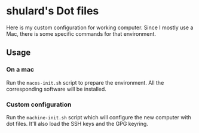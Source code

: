 # shulard's Dot files

Here is my custom configuration for working computer. Since I mostly use a Mac, there is some specific commands for that environment.

## Usage

### On a mac

Run the `macos-init.sh` script to prepare the environment.
All the corresponding software will be installed.

### Custom configuration

Run the `machine-init.sh` script which will configure the new computer with dot files. It'll also load the SSH keys and the GPG keyring.
